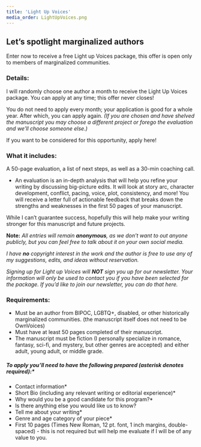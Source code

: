 ```yaml
---
title: 'Light Up Voices'
media_order: LightUpVoices.png
---
```


## Let’s spotlight marginalized authors

Enter now to receive a free Light up Voices package, this offer is open only to members of marginalized communities. 


### Details: 

I will randomly choose one author a month to receive the Light Up Voices package. You can apply at any time; this offer never closes!

You do not need to apply every month; your application is good for a whole year. After which, you can apply again. _(If you are chosen and have shelved the manuscript you may choose a different project or forego the evaluation and we’ll choose someone else.)_

If you want to be considered for this opportunity, apply here!

### What it includes: 

A 50-page evaluation, a list of next steps, as well as a 30-min coaching call. 

 * An evaluation is an in-depth analysis that will help you refine your writing by discussing big-picture edits. It will look at story arc, character development, conflict, pacing, voice, plot, consistency, and more! You will receive a letter full of actionable feedback that breaks down the strengths and weaknesses in the first 50 pages of your manuscript.

While I can’t guarantee success, hopefully this will help make your writing stronger for this manuscript and future projects.

**Note:** _All entries will remain **anonymous**, as we don’t want to out anyone publicly, but you can feel free to talk about it on your own social media._

_I have **no** copyright interest in the work and the author is free to use any of my suggestions, edits, and ideas without reservation._

_Signing up for Light up Voices will **NOT** sign you up for our newsletter. Your information will only be used to contact you if you have been selected for the package. If you’d like to join our newsletter, you can do that here._


### Requirements: 

 * Must be an author from BIPOC, LGBTQ+, disabled, or other historically marginalized communities. (the manuscript itself does not need to be OwnVoices)
 * Must have at least 50 pages completed of their manuscript. 
 * The manuscript must be fiction (I personally specialize in romance, fantasy, sci-fi, and mystery, but other genres are accepted) and either adult, young adult, or middle grade. 

##### **To apply you’ll need to have the following prepared (asterisk* denotes required):**

 * Contact information*
 * Short Bio (including any relevant writing or editorial experience)*
 * Why would you be a good candidate for this program?*
 * Is there anything else you would like us to know?
 * Tell me about your writing*
 * Genre and age category of your piece*
 * First 10 pages (Times New Roman, 12 pt. font, 1 inch margins, double-spaced) - this is not required but will help me evaluate if I will be of any value to you.
